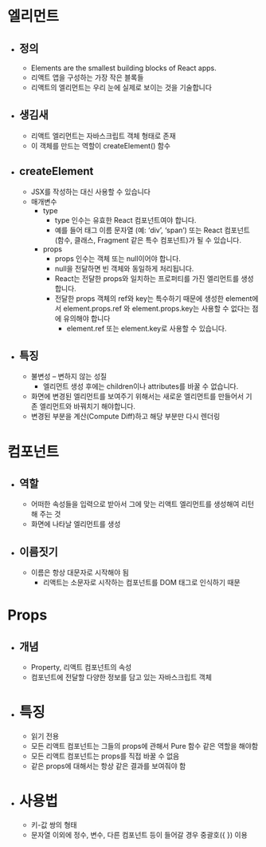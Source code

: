 # 엘리먼트

- ## 정의
    - Elements are the smallest building blocks of React apps.
    - 리액트 앱을 구성하는 가장 작은 블록들
    - 리액트의 엘리먼트는 우리 눈에 실제로 보이는 것을 기술합니다

- ## 생김새
    - 리액트 엘리먼트는 자바스크립트 객체 형태로 존재
    - 이 객체를 만드는 역할이 createElement() 함수

- ## createElement
    - JSX를 작성하는 대신 사용할 수 있습니다
    - 매개변수
        - type
            - type 인수는 유효한 React 컴포넌트여야 합니다. 
            - 예를 들어 태그 이름 문자열 (예: ‘div’, ‘span’) 또는 React 컴포넌트(함수, 클래스, Fragment 같은 특수 컴포넌트)가 될 수 있습니다.
        - props
            - props 인수는 객체 또는 null이어야 합니다. 
            - null을 전달하면 빈 객체와 동일하게 처리됩니다.
            - React는 전달한 props와 일치하는 프로퍼티를 가진 엘리먼트를 생성합니다.
            - 전달한 props 객체의 ref와 key는 특수하기 때문에 생성한 element에서 element.props.ref 와 element.props.key는 사용할 수 없다는 점에 유의해야 합니다
                - element.ref 또는 element.key로 사용할 수 있습니다.

- ## 특징
    - 불변성 – 변하지 않는 성질
        - 엘리먼트 생성 후에는 children이나 attributes를 바꿀 수 없습니다.
    - 화면에 변경된 엘리먼트를 보여주기 위해서는 새로운 엘리먼트를 만들어서 기존 엘리먼트와 바꿔치기 해야합니다.
    - 변경된 부분을 계산(Compute Diff)하고 해당 부분만 다시 렌더링

# 컴포넌트

- ## 역할
    - 어떠한 속성들을 입력으로 받아서 그에 맞는 리액트 엘리먼트를 생성해여 리턴해 주는 것
    - 화면에 나타날 엘리먼트를 생성

- ## 이름짓기
    - 이름은 항상 대문자로 시작해야 됨
        - 리액트는 소문자로 시작하는 컴포넌트를 DOM 태그로 인식하기 때문

# Props

- ## 개념
    - Property, 리액트 컴포넌트의 속성
    - 컴포넌트에 전달할 다양한 정보를 담고 있는 자바스크립트 객체

- # 특징
    - 읽기 전용
    - 모든 리액트 컴포넌트는 그들의 props에 관해서 Pure 함수 같은 역할을 해야함
    - 모든 리액트 컴포넌트는 props를 직접 바꿀 수 없음
    - 같은 props에 대해서는 항상 같은 결과를 보여줘야 함

- # 사용법
    - 키-값 쌍의 형태
    - 문자열 이외에 정수, 변수, 다른 컴포넌트 등이 들어갈 경우 중괄호({ }) 이용